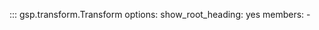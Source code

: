::: gsp.transform.Transform
    options:
      show_root_heading: yes
      members:
      -
      

